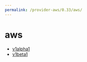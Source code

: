 ```yaml
---
permalink: /provider-aws/0.33/aws/
---
```


# aws



* [v1alpha1](v1alpha1/index.md)
* [v1beta1](v1beta1/index.md)